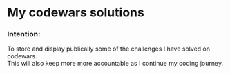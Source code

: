 <h1>My codewars solutions</h1>

<h3>Intention:</h3>
<p> To store and display publically some of the challenges I have solved on codewars. <br>
This will also keep more more accountable as I continue my coding journey. </p>
